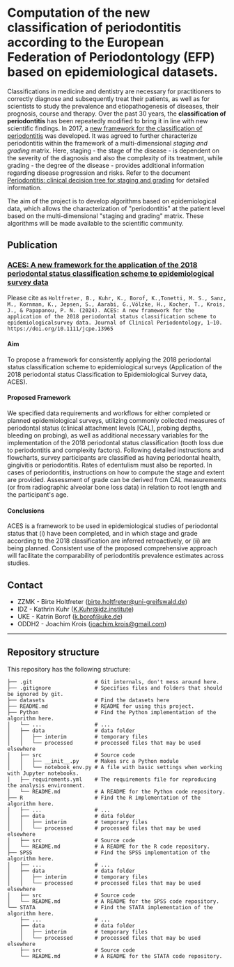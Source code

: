 # Computation of the new classification of periodontitis according to the European Federation of Periodontology (EFP) based on epidemiological datasets.

Classifications in medicine and dentistry are necessary for practitioners to correctly diagnose and subsequently treat their patients, as well as for scientists to study the prevalence and etiopathogenesis of diseases, their prognosis, course and therapy. Over the past 30 years, the **classification of periodontitis** has been repeatedly modified to bring it in line with new scientific findings. In 2017, a [new framework for the classification of periodontitis](https://www.efp.org/publications-education/new-classification/overview/) was developed. It was agreed to further characterize periodontitis within the framework of a multi-dimensional *staging and grading* matrix. Here, staging - the stage of the disease - is dependent on the severity of the diagnosis and also the complexity of its treatment, while grading - the degree of the disease - provides additional information regarding disease progression and risks. Refer to the document [Periodontitis: clinical decision tree for staging and grading](https://www.efp.org/fileadmin/uploads/efp/Documents/Campaigns/New_Classification/Guidance_Notes/report-02b.pdf) for detailed information. 

The aim of the project is to develop algorithms based on epidemiological data, which allows the characterization of "periodontitis" at the patient level based on the multi-dimensional "staging and grading" matrix. These algorithms will be made available to the scientific community. 


## Publication


### [**ACES: A new framework for the application of the 2018 periodontal status classification scheme to epidemiological survey data**](https://onlinelibrary.wiley.com/doi/10.1111/jcpe.13965)

Please cite as `Holtfreter, B., Kuhr, K., Borof, K.,Tonetti, M. S., Sanz, M., Kornman, K., Jepsen, S., Aarabi, G.,Völzke, H., Kocher, T., Krois, J., & Papapanou, P. N. (2024). ACES: A new framework for the application of the 2018 periodontal status classification scheme to epidemiologicalsurvey data. Journal of Clinical Periodontology, 1–10. https://doi.org/10.1111/jcpe.13965`

#### Aim
To propose a framework for consistently applying the 2018 periodontal status classification scheme to epidemiological surveys (Application of the 2018 periodontal status Classification to Epidemiological Survey data, ACES).

#### Proposed Framework
We specified data requirements and workflows for either completed or planned epidemiological surveys, utilizing commonly collected measures of periodontal status (clinical attachment levels [CAL], probing depths, bleeding on probing), as well as additional necessary variables for the implementation of the 2018 periodontal status classification (tooth loss due to periodontitis and complexity factors). Following detailed instructions and flowcharts, survey participants are classified as having periodontal health, gingivitis or periodontitis. Rates of edentulism must also be reported. In cases of periodontitis, instructions on how to compute the stage and extent are provided. Assessment of grade can be derived from CAL measurements (or from radiographic alveolar bone loss data) in relation to root length and the participant's age.

#### Conclusions
ACES is a framework to be used in epidemiological studies of periodontal status that (i) have been completed, and in which stage and grade according to the 2018 classification are inferred retroactively, or (ii) are being planned. Consistent use of the proposed comprehensive approach will facilitate the comparability of periodontitis prevalence estimates across studies.


## Contact

* ZZMK - Birte Holtfreter (birte.holtfreter@uni-greifswald.de)
* IDZ - Kathrin Kuhr (K.Kuhr@idz.institute)
* UKE -  Katrin Borof (k.borof@uke.de)
* ODDH2 - Joachim Krois (joachim.krois@gmail.com)

***

## Repository structure

This repository has the following structure:

    ├── .git                    # Git internals, don't mess around here.
    ├── .gitignore              # Specifies files and folders that should be ignored by git.
    ├── datasets                # Find the datasets here 
    ├── README.md               # README for using this project.    
    ├── Python                  # Find the Python implementation of the algorithm here.
    │   └── ...                 # ...
    │   ├── data                # data folder
    │   │   ├── interim         # temporary files
    │   │   └── processed       # processed files that may be used elsewhere
    │   ├── src                 # Source code
    │   │   ├── __init__.py     # Makes src a Python module
    │   │   └── notebook_env.py # A file with basic settings when working with Jupyter notebooks.
    │   ├── requirements.yml    # The requirements file for reproducing the analysis environment. 
    │   └── README.md           # A README for the Python code repository.
    ├── R                       # Find the R implementation of the algorithm here.
    │   ├── ...                 # ...
    │   ├── data                # data folder
    │   │   ├── interim         # temporary files
    │   │   └── processed       # processed files that may be used elsewhere
    │   ├── src                 # Source code
    │   └── README.md           # A README for the R code repository.
    ├── SPSS                    # Find the SPSS implementation of the algorithm here.
    │   ├── ...                 # ...
    │   ├── data                # data folder
    │   │   ├── interim         # temporary files
    │   │   └── processed       # processed files that may be used elsewhere
    │   ├── src                 # Source code
    │   └── README.md           # A README for the SPSS code repository.
    └── STATA                   # Find the STATA implementation of the algorithm here.
        ├── ...                 # ...
        ├── data                # data folder
        │   ├── interim         # temporary files
        │   └── processed       # processed files that may be used elsewhere
        ├── src                 # Source code
        └── README.md           # A README for the STATA code repository.
    
    




